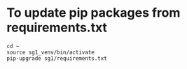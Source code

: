 # To update pip packages from requirements.txt
```
cd ~
source sg1_venv/bin/activate
pip-upgrade sg1/requirements.txt
```
